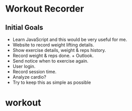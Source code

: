 # Workout Recorder

## Initial Goals

- Learn JavaScript and this would be very useful for me.
- Website to record weight lifting details. 
- Show exercise details, weight & reps history. 
- Record weight & reps done. + Outlook.
- Send notice when to exercise again.
- User login.
- Record session time.
- Analyze cardio?
- Try to keep this as simple as possible

# workout
